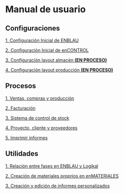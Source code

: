 # Manual de usuario

## Configuraciones

[1. Configuración Inicial de ENBLAU](CO_Configuracion_Inicial_ENBLAU.md)

[2. Configuración Inicial de enCONTROL](CO_Configuracion_Inicial_enCONTROL.md)

[3. Configuración layout almacén **(EN PROCESO)**](EN_PROCESO.md)<!--(CO_Configuracion_Layout_Almacen.md)--> 

[4. Configuración layout producción **(EN PROCESO)**](EN_PROCESO.md)<!--(CO_Configuracion_Layout_Produccion.md)--> 

## Procesos

[1. Ventas, compras y producción](PR_Ventas_Compras.md)

[2. Facturación](PR_Facturas.md)

[3. Sistema de control de stock](PR_Manual_Stock_Control.md)

[4. Proyecto, cliente y proveedores](PR_Proyecto_cliente.md)

[5. Imprimir informes](PR_Informes.md)

## Utilidades

[1. Relación entre fases en ENBLAU y Logikal](UT_Relacion_ENBLAU_Logikal.md)

[2. Creación de materiales proprios en enMATERIALES](UT_Crear_Materiales_enMATERIAL.md)

[3. Creación y edición de informes personalizados](UT_Editar_Informes.md)

